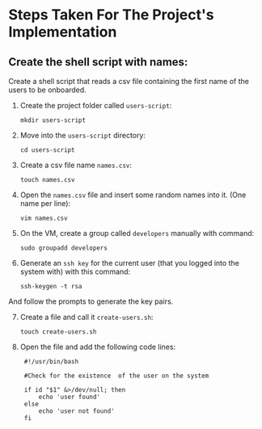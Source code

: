 # <b>Steps Taken For The Project's Implementation</b>

## <b>Create the shell script with names:</b>

Create a shell script that reads a csv file containing the first name of the users to be onboarded.

1. Create the project folder called `users-script`:
   
   ```
   mkdir users-script
   ```

2. Move into the `users-script` directory:
   
   ```
   cd users-script
   ```

3. Create a csv file name `names.csv`:
   
   ```
   touch names.csv
   ```

4. Open the `names.csv` file and insert some random names into it. (One name per line):
   
   ```
   vim names.csv
   ```

5. On the VM, create a group called `developers` manually with command:
   
   ```
   sudo groupadd developers
   ```

6. Generate an `ssh key` for the current user (that you logged into the system with) with this command:
   
   ```
   ssh-keygen -t rsa
   ```

And follow the prompts to generate the key pairs. 

7. Create a file and call it `create-users.sh`:
   
   ```
   touch create-users.sh
   ```

8. Open the file and add the following code lines:
   
   ```
    #!/usr/bin/bash

    #Check for the existence  of the user on the system
   
    if id "$1" &>/dev/null; then
        echo 'user found'
    else
        echo 'user not found'
    fi
    ```



